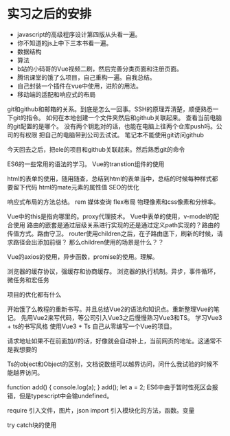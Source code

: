 # 实习之后的安排

* javascript的高级程序设计第四版从头看一遍。
* 你不知道的js上中下三本书看一遍。
* 数据结构
* 算法
* b站的小码哥的Vue视频二刷，然后完善分类页面和注册页面。
* 腾讯课堂的饿了么项目，自己重构一遍。自我总结。
* 自己封装一个插件在vue中使用，进阶的用法。
* 移动端的适配和响应式的布局

git和github和邮箱的关系。到底是怎么一回事。SSH的原理弄清楚，顺便熟悉一下git的指令。
如何在本地创建一个文件夹然后和github关联起来。
查看当前电脑的git配置的是哪个。
没有两个钥匙对的话，也能在电脑上往两个仓库push吗。公司的有权限
把自己的电脑带到公司去试试。
笔记本不能使用git访问github

今天回去之后，把ele的项目和github关联起来。然后熟悉git的命令

ES6的一些常用的语法的学习。
Vue的transtion组件的使用

html的表单的使用，随用随查，总结到html的表单当中，总结的时候每种样式都要留下代码
html的mate元素的属性值
SEO的优化

响应式布局的方法总结。 rem 媒体查询 flex布局
物理像素和css像素和分辨率。

Vue中的this是指向哪里的。proxy代理技术。
Vue中表单的使用，v-model的配合使用
路由的嵌套是通过层级关系进行实现的还是通过定义path实现的？路由的传值方式。路由守卫。
router使用children之后，在子路由底下，刷新的时候，请求路径会出添加前缀？ 那么children使用的场景是什么？？

Vue的axios的使用，异步函数，promise的使用。理解。

浏览器的缓存协议，强缓存和协商缓存。
浏览器的执行机制。异步，事件循环，微任务和宏任务

项目的优化都有什么

开始饿了么教程的重新书写。并且总结Vue2的语法和知识点。重新整理Vue的笔记。
先用Vue2来写代码，等公司引入Vue3之后慢慢熟习Vue3和TS。
学习Vue3 + ts的书写风格
使用Vue3 + Ts 自己从零编写一个Vue的项目。

请求地址如果不在前面加//的话，好像就会自动补上，当前网页的地址。这通常不是我想要的

Ts的object和Object的区别，文档说数组可以越界访问，问什么我试验的时候不能越界访问。

function add() {
    console.log(a);
}
add();
let a = 2;
ES6中由于暂时性死区会报错，但是typescript中会输undefined。

require 引入文件，图片，json    import 引入模块化的方法，函数。变量

try catch块的使用